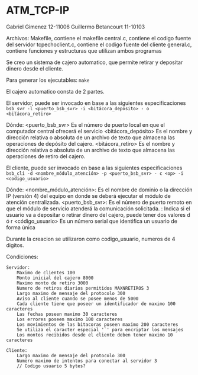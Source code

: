 # ATM_TCP-IP

Gabriel Gimenez 12-11006
Guillermo Betancourt 11-10103

Archivos: 
	Makefile, contiene el makefile
	central.c, contiene el codigo fuente del servidor
	tcpechoclient.c, contiene el codigo fuente del cliente
	general.c, contiene funciones y estructuras que utilizan ambos programas

Se creo un sistema de cajero automatico, que permite retirar y depositar dinero desde el cliente.
	
Para generar los ejecutables:
	`make`

El cajero automatico consta de 2 partes.

El servidor, puede ser invocado en base a las siguientes especificaciones
	`bsb_svr -l <puerto_bsb_svr> -i <bitácora_depósito> - o <bitácora_retiro>`

Dónde:
	<puerto_bsb_svr> Es el número de puerto local en que el computador central
	ofrecerá el servicio
	<bitácora_depósito> Es el nombre y dirección relativa o absoluta de un archivo de
	texto que almacena las operaciones de depósito del cajero.
	<bitácora_retiro> Es el nombre y dirección relativa o absoluta de un archivo de
	texto que almacena las operaciones de retiro del cajero.

El cliente, puede ser invocado en base a las siguientes especificaciones
	`bsb_cli -d <nombre_módulo_atención> -p <puerto_bsb_svr> - c <op> -i <codigo_usuario>`

Dónde:
	<nombre_módulo_atención>: Es el nombre de dominio o la dirección IP (versión 4)
	del equipo en donde se deberá ejecutar el módulo de atención centralizada.
	<puerto_bsb_svr>: Es el número de puerto remoto en que el módulo de servicio
	atenderá la comunicación solicitada.
	<op>: Indica si el usuario va a depositar o retirar dinero del cajero, puede tener
	dos valores d ó r
	<código_usuario> Es un número serial que identifica un usuario de forma única

Durante la creacion se utilizaron como codigo_usuario, numeros de 4 digitos.

Condiciones:
	
	Servidor:
		Maximo de clientes 100
		Monto inicial del cajero 8000
		Maximo monto de retiro 3000
		Numero de retiros diarios permitidos MAXNRETIROS 3
		Largo maximo de mensaje del protocolo 300
		Aviso al cliente cuando se posee menos de 5000
		Cada cliente tiene que poseer un identificador de maximo 100 caracteres
		Las fechas poseen maximo 30 caracteres
		Los errores poseen maximo 100 caracteres
		Los movimientos de las bitacoras poseen maximo 200 caracteres
		Se utiliza el caracter especial '`' para encriptar los mensajes
		Los montos recibidos desde el cliente deben tener maximo 10 caracteres

	Cliente:
		Largo maximo de mensaje del protocolo 300
		Numero maximo de intentos para conectar al servidor 3
		// Codigo usuario 5 bytes?
